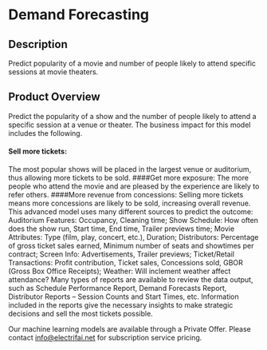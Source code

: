 # Demand Forecasting

## Description
Predict popularity of a movie and number of people likely to attend specific sessions at movie theaters. 

## Product Overview
Predict the popularity of a show and the number of people likely to attend a specific session at a venue or theater. The business impact for this model includes the following. 
#### Sell more tickets: 
The most popular shows will be placed in the largest venue or auditorium, thus allowing more tickets to be sold. 
####Get more exposure: 
The more people who attend the movie and are pleased by the experience are likely to refer others. 
####More revenue from concessions: 
Selling more tickets means more concessions are likely to be sold, increasing overall revenue. This advanced model uses many different sources to predict the outcome: Auditorium Features:  Occupancy, Cleaning time; Show Schedule: How often does the show run, Start time, End time, Trailer previews time; Movie Attributes: Type (film, play, concert, etc.), Duration; Distributors: Percentage of gross ticket sales earned, Minimum number of seats and showtimes per contract; Screen Info: Advertisements, Trailer previews; Ticket/Retail Transactions: Profit contribution, Ticket sales, Concessions sold, GBOR (Gross Box Office Receipts); Weather: Will inclement weather affect attendance? Many types of reports are available to review the data output, such as Schedule Performance Report, Demand Forecasts Report, Distributor Reports – Session Counts and Start Times, etc. Information included in the reports give the necessary insights to make strategic decisions and sell the most tickets possible.

Our machine learning models are available through a Private Offer. Please contact info@electrifai.net for subscription service pricing.
